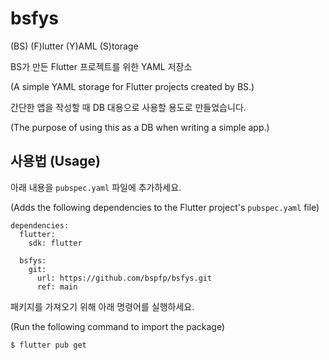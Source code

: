 # bsfys

(BS) (F)lutter (Y)AML (S)torage

BS가 만든 Flutter 프로젝트를 위한 YAML 저장소

(A simple YAML storage for Flutter projects created by BS.)

간단한 앱을 작성할 때 DB 대용으로 사용할 용도로 만들었습니다.

(The purpose of using this as a DB when writing a simple app.)

## 사용법 (Usage)

아래 내용을 `pubspec.yaml` 파일에 추가하세요.

(Adds the following dependencies to the Flutter project's `pubspec.yaml` file)

```
dependencies:
  flutter:
    sdk: flutter

  bsfys:
    git:
      url: https://github.com/bspfp/bsfys.git
      ref: main
```

패키지를 가져오기 위해 아래 명령어를 실행하세요.

(Run the following command to import the package)

```bash
$ flutter pub get
```

